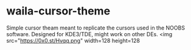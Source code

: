 # waila-cursor-theme
Simple cursor theam meant to replicate the cursors used in the NOOBS software.
Designed for KDE3/TDE, might work on other DEs.
<img src="https://0x0.st/Hvqq.png" width=128 height=128</img>
